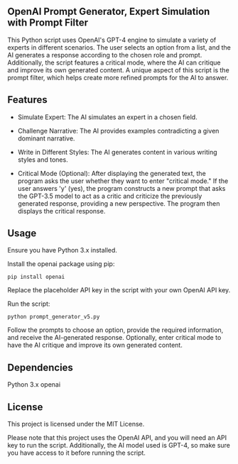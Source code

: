 ## OpenAI Prompt Generator, Expert Simulation with Prompt Filter
This Python script uses OpenAI's GPT-4 engine to simulate a variety of experts in different scenarios. The user selects an option from a list, and the AI generates a response according to the chosen role and prompt. Additionally, the script features a critical mode, where the AI can critique and improve its own generated content. A unique aspect of this script is the prompt filter, which helps create more refined prompts for the AI to answer.

## Features

* Simulate Expert: The AI simulates an expert in a chosen field.

* Challenge Narrative: The AI provides examples contradicting a given dominant narrative.

* Write in Different Styles: The AI generates content in various writing styles and tones.

* Critical Mode (Optional): After displaying the generated text, the program asks the user whether they want to enter "critical mode." If the user answers 'y' (yes), the program constructs a new prompt that asks the GPT-3.5 model to act as a critic and criticize the previously generated response, providing a new perspective. The program then displays the critical response.

## Usage
Ensure you have Python 3.x installed.

Install the openai package using pip: 

``
pip install openai
``

Replace the placeholder API key in the script with your own OpenAI API key.

Run the script: 

``
python prompt_generator_v5.py
``

Follow the prompts to choose an option, provide the required information, and receive the AI-generated response.
Optionally, enter critical mode to have the AI critique and improve its own generated content.

## Dependencies
Python 3.x
openai
## License
This project is licensed under the MIT License.

Please note that this project uses the OpenAI API, and you will need an API key to run the script. Additionally, the AI model used is GPT-4, so make sure you have access to it before running the script.
